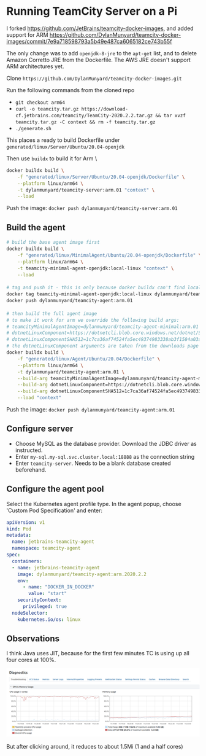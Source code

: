 # Running TeamCity Server on a Pi
I forked https://github.com/JetBrains/teamcity-docker-images, and added support for ARM
https://github.com/DylanMunyard/teamcity-docker-images/commit/7e9a718598793a5b49e487ca6065182ce743b55f

The only change was to add `openjdk-8-jre` to the `apt-get` list, and to delete
Amazon Corretto JRE from the Dockerfile. The AWS JRE doesn't support ARM architectures yet. 

Clone `https://github.com/DylanMunyard/teamcity-docker-images.git`

Run the following commands from the cloned repo
- `git checkout arm64`
- `curl -o teamcity.tar.gz https://download-cf.jetbrains.com/teamcity/TeamCity-2020.2.2.tar.gz && tar xvzf teamcity.tar.gz -C context && rm -f teamcity.tar.gz`
- `./generate.sh`

This places a ready to build Dockerfile under 
`generated/linux/Server/Ubuntu/20.04-openjdk`

Then use `buildx` to build it for Arm \
```bash
docker buildx build \
    -f "generated/linux/Server/Ubuntu/20.04-openjdk/Dockerfile" \
    --platform linux/arm64 \
    -t dylanmunyard/teamcity-server:arm.01 "context" \
    --load
```

Push the image:
`docker push dylanmunyard/teamcity-server:arm.01`

## Build the agent
```bash
# build the base agent image first
docker buildx build \
    -f "generated/linux/MinimalAgent/Ubuntu/20.04-openjdk/Dockerfile" \
    --platform linux/arm64 \
    -t teamcity-minimal-agent-openjdk:local-linux "context" \
    --load
    
# tag and push it - this is only because docker buildx can't find local images
docker tag teamcity-minimal-agent-openjdk:local-linux dylanmunyard/teamcity-agent:arm.01 
docker push dylanmunyard/teamcity-agent:arm.01

# then build the full agent image
# to make it work for arm we override the following build args:
# teamcityMinimalAgentImage=dylanmunyard/teamcity-agent-minimal:arm.01
# dotnetLinuxComponent=https://dotnetcli.blob.core.windows.net/dotnet/Sdk/3.1.405/dotnet-sdk-3.1.405-linux-arm64.tar.gz
# dotnetLinuxComponentSHA512=1c7ca36af74524fa5ec49374983338ab3f1584a03aec11080943cf3bbc7e1fb36abf313549231e5be1c58c2252f27d4e001cac1464ee20702daf831ec61c92cf
# the dotnetLinuxComponent arguments are taken from the downloads page https://dotnetcli.blob.core.windows.net/dotnet/Sdk/3.1.405/dotnet-sdk-3.1.405-linux-arm64.tar.gz
docker buildx build \
    -f "generated/linux/Agent/Ubuntu/20.04/Dockerfile" \
    --platform linux/arm64 \
    -t dylanmunyard/teamcity-agent:arm.01 \
    --build-arg teamcityMinimalAgentImage=dylanmunyard/teamcity-agent-minimal:arm.01 \
    --build-arg dotnetLinuxComponent=https://dotnetcli.blob.core.windows.net/dotnet/Sdk/3.1.405/dotnet-sdk-3.1.405-linux-arm64.tar.gz \
    --build-arg dotnetLinuxComponentSHA512=1c7ca36af74524fa5ec49374983338ab3f1584a03aec11080943cf3bbc7e1fb36abf313549231e5be1c58c2252f27d4e001cac1464ee20702daf831ec61c92cf \
    --load "context"
```

Push the image:
`docker push dylanmunyard/teamcity-agent:arm.01`

## Configure server
- Choose MySQL as the database provider. Download the JDBC driver as instructed.
- Enter `my-sql.my-sql.svc.cluster.local:18888` as the connection string
- Enter `teamcity-server`. Needs to be a blank database created beforehand.

## Configure the agent pool 
Select the Kubernetes agent profile type. In the agent popup, choose 'Custom Pod Specification' and
enter: 
```yaml
apiVersion: v1
kind: Pod
metadata:
  name: jetbrains-teamcity-agent
  namespace: teamcity-agent
spec:
  containers:
  - name: jetbrains-teamcity-agent
    image: dylanmunyard/teamcity-agent:arm.2020.2.2
    env:
      - name: "DOCKER_IN_DOCKER"
        value: "start"
    securityContext:
      privileged: true
  nodeSelector:
    kubernetes.io/os: linux
```

## Observations
I think Java uses JIT, because for the first few minutes TC is using up
all four cores at 100%. 

![100% CPU usage](diagnostics.png)

But after clicking around, it reduces to about 1.5Mi (1 and a half cores)
